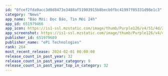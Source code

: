 ```yaml
---
id: "0fcef2fda9acc3d0d8473e3488af51903915b8becb0fbc41997f05331d98e1c3"
category: "News"
app_name: "Báo Mới: Đọc Báo, Tin Mới 24h"
app_id: 651979466
app_icon: https://is1-ssl.mzstatic.com/image/thumb/Purple126/v4/51/4d/23/514d23d7-0c6a-986a-b50f-ce638762781c/AppIcon-0-0-1x_U007emarketing-0-0-0-10-0-0-sRGB-0-0-0-GLES2_U002c0-512MB-85-220-0-0.png/1024x1024bb.png
app_screenshot: https://is1-ssl.mzstatic.com/image/thumb/Purple126/v4/45/02/c0/4502c095-d303-6844-bded-d49c4346aa7b/e8cbb533-3293-46d0-93a0-5da80143abc9_1.png/1242x2688bb.png
publisher_id: 651979689
publisher_name: "ePi Technologies"
rank: 264
most_recent_release: 2024-02-01 00:00:00
release_count_in_past_year: 32
release_count_in_past_year_category: 9
release_count_in_past_year_top_in_category: 32
---
```


